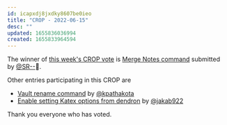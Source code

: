 ```yaml
---
id: icapxdj8jxdky8607be0ieo
title: "CROP - 2022-06-15"
desc: ""
updated: 1655836036994
created: 1655833964594
---
```


The winner of [this week's CROP vote](https://discord.com/channels/717965437182410783/739186036495876126/986810056773337168) is [Merge Notes command](https://github.com/dendronhq/dendron/issues/906) submitted by [@SR--](https://github.com/SR--)🎉.

Other entries participating in this CROP are

-   [Vault rename command](https://github.com/dendronhq/dendron/issues/840) by [@kpathakota](https://github.com/kpathakota)
-   [Enable setting Katex options from dendron](https://github.com/dendronhq/dendron/issues/1535) by [@jakab922](https://github.com/jakab922)

Thank you everyone who has voted.
